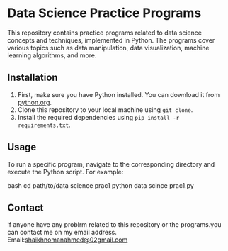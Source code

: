 # Data Science Practice Programs

This repository contains practice programs related to data science concepts and techniques, implemented in Python. The programs cover various topics such as data manipulation, data visualization, machine learning algorithms, and more.

## Installation

1. First, make sure you have Python installed. You can download it from [python.org](https://www.python.org/).
2. Clone this repository to your local machine using `git clone`.
3. Install the required dependencies using `pip install -r requirements.txt`.

## Usage
To run a specific program, navigate to the corresponding directory and execute the Python script. For example:

bash
cd path/to/data science prac1
python data scince prac1.py

## Contact
if anyone have any problrm related to this repository or the programs.you can contact me on my email address.
Email:shaikhnomanahmed@02gmail.com

